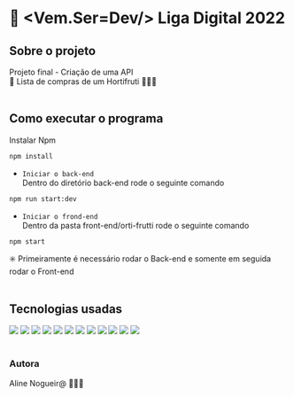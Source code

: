 # 🚀 <Vem.Ser=Dev/> Liga Digital 2022

## Sobre o projeto
Projeto final - Criação de uma API <br/>
🍓 Lista de compras de um Hortifruti 🛒🍉🍇  
<br/>

<!-- 
## Layout do projeto
<div>
<p align="heigth">
  <img src="assets/Layout.png " width="150" title="hover text">
</p>
</div> -->

## Como executar o programa 

Instalar Npm
```bash
npm install  
```

- `Iniciar o back-end`<br/>
Dentro do diretório back-end rode o seguinte comando <br>

```bash
npm run start:dev
```

- `Iniciar o frond-end`<br/>
Dentro da pasta front-end/orti-frutti rode o seguinte comando <br>

```bash
npm start
```

✳️ Primeiramente é necessário rodar o Back-end e somente em seguida rodar o Front-end 
</br> </br> 

## Tecnologias usadas
<div  display: inline-block>
<img src="https://img.shields.io/badge/JavaScript-323330?style=for-the-badge&logo=javascript&logoColor=F7DF1E" /> 
<img src="https://img.shields.io/badge/TypeScript-007ACC?style=for-the-badge&logo=typescript&logoColor=white" /> 
<img src="https://img.shields.io/badge/Node.js-43853D?style=for-the-badge&logo=node.js&logoColor=white" /> 
<img src="https://img.shields.io/badge/React-20232A?style=for-the-badge&logo=react&logoColor=61DAFB" /> 
<img src="https://img.shields.io/badge/Heroku-430098?style=for-the-badge&logo=heroku&logoColor=white" />
<img src="https://img.shields.io/badge/postgres-%23316192.svg?style=for-the-badge&logo=postgresql&logoColor=white"/>
<img src="https://img.shields.io/badge/express.js-%23404d59.svg?style=for-the-badge&logo=express&logoColor=%2361DAFB">
<img src="https://img.shields.io/badge/-Swagger-%23Clojure?style=for-the-badge&logo=swagger&logoColor=white">
<img src="https://img.shields.io/badge/Insomnia-black?style=for-the-badge&logo=insomnia&logoColor=5849BE">
<img src="https://img.shields.io/badge/NPM-%23000000.svg?style=for-the-badge&logo=npm&logoColor=white">
<img src="https://img.shields.io/badge/nestjs-%23E0234E.svg?style=for-the-badge&logo=nestjs&logoColor=white">
<img src="https://img.shields.io/badge/<DBeaver>-<light blue>">
</div>

</br>

### Autora
Aline Nogueir@ 👩🏻‍💻

